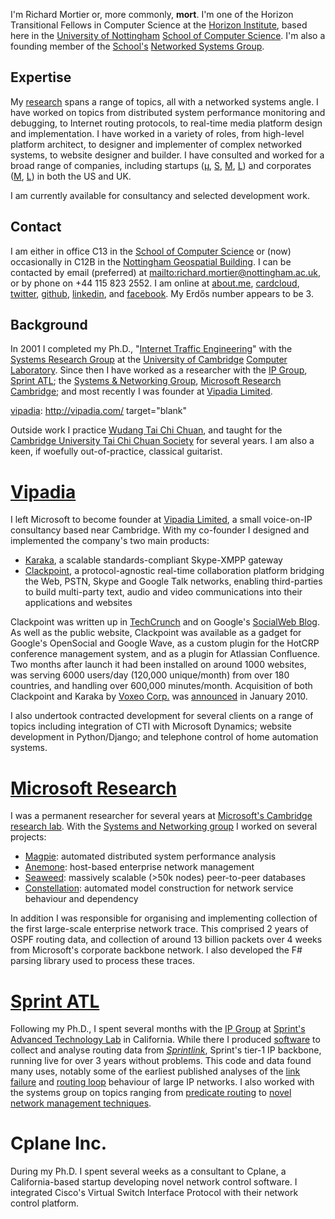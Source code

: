 
I'm Richard Mortier or, more commonly, **mort**. I'm one of the Horizon
Transitional Fellows in Computer Science at the [Horizon Institute][horizon],
based here in the [University of Nottingham][nottingham]
[School of Computer Science][cs]. I'm also a founding member of the [School's][cs] [Networked Systems Group][nsg].

[horizon]: https://www.horizon.ac.uk/
[nottingham]: http://www.nottingham.ac.uk/
[cs]: http://www.cs.nott.ac.uk/
[nsg]: http://nsg.cs.nott.ac.uk/

## Expertise

My [research](research) spans a range of topics, all with a networked systems angle. I have worked on topics from distributed system performance monitoring and debugging, to Internet routing protocols, to real-time media platform design and implementation. I have worked in a variety of roles, from high-level platform architect, to designer and implementer of complex networked systems, to website designer and builder. I have consulted and worked for a broad range of companies, including startups ([&mu;][vipadia], [S][camrivox], [M][cplane], [L][alertme]) and corporates ([M][sprint], [L][microsoft]) in both the US and UK.

I am currently available for consultancy and selected development work.

[vipadia]: http://vipadia.com/
[camrivox]: http://camrivox.com/
[cplane]: http://cplane.com/
[alertme]: http://alertme.com/
[sprint]: http://sprint.com/
[microsoft]: http://microsoft.com/


## Contact

I am either in office C13 in the [School of Computer Science][cs] or (now) occasionally in C12B in the [Nottingham Geospatial Building][map]. I can be contacted by email (preferred) at <mailto:richard.mortier@nottingham.ac.uk>, or by phone on +44 115 823 2552. I am online at [about.me][], [cardcloud][], [twitter][], [github][], [linkedin][], and [facebook][]. My Erd&#x0151;s number appears to be 3.

[map]: uk/maps?q=Horizon&hl=en&sll=52.951846,-1.183863&sspn=0.011002,0.017724&t=k&hq=Horizon&z=16
[twitter]: http://twitter.com/mort___
[github]: http://github.com/mor1
[linkedin]: http://linkedin.com/in/richardmortier
[facebook]: http://facebook.com/richard.mortier
[cardcloud]: http://cardcloud.com/mort
[about.me]: http://about.me/mort

## Background

In 2001 I completed my Ph.D., "[Internet Traffic Engineering][phd]" with the [Systems Research Group][srg] at the [University of Cambridge][ucam] [Computer Laboratory][cucl]. Since then I have worked as a researcher with the [IP Group][ipgroup], [Sprint ATL][atl]; the [Systems &amp; Networking Group][camsys], [Microsoft Research Cambridge][msrc]; and most recently I was founder at [Vipadia Limited][vipadia].

[phd]: http://www.cl.cam.ac.uk/techreports/UCAM-CL-TR-532.pdf
[srg]: http://www.cl.cam.ac.uk/research/srg/netos/
[ucam]: http://www.cam.ac.uk/
[cucl]: http://www.cl.cam.ac.uk/
[ipgroup]: http://www.sprintlabs.com/ipgroup.html
[atl]: http://www.sprintlabs.com/
[camsys]: http://research.microsoft.com/en-us/groups/camsys/default.aspx
[msrc]: http://research.microsoft.com/en-us/labs/cambridge/default.aspx
[vipadia]: http://vipadia.com/ target="blank"

Outside work I practice [Wudang Tai Chi Chuan][wudang], and taught for the [Cambridge University Tai Chi Chuan Society][cutccs] for several years. I am also a keen, if woefully out-of-practice, classical guitarist.

[wudang]: http://www.taichichuan.co.uk/
[cutccs]: http://www.srcf.ucam.org/cutccs/

[Vipadia][vipadia]
=======

I left Microsoft to become founder at [Vipadia Limited][vipadia], a
small voice-on-IP consultancy based near Cambridge.  With my
co-founder I designed and implemented the company's two main products:

- [Karaka][], a scalable standards-compliant Skype-XMPP gateway
- [Clackpoint][], a protocol-agnostic real-time collaboration platform
  bridging the Web, PSTN, Skype and Google Talk networks, enabling
  third-parties to build multi-party text, audio and video
  communications into their applications and websites

Clackpoint was written up in [TechCrunch][] and on Google's [SocialWeb
Blog][socialweb].  As well as the public website, Clackpoint was
available as a gadget for Google's OpenSocial and Google Wave, as a
custom plugin for the HotCRP conference management system, and as a
plugin for Atlassian Confluence.  Two months after launch it had been
installed on around 1000 websites, was serving 6000 users/day (120,000
unique/month) from over 180 countries, and handling over 600,000
minutes/month.  Acquisition of both Clackpoint and Karaka by [Voxeo
Corp.][voxeo] was [announced][] in January 2010.

[Clackpoint]: http://clackpoint.com/
[Karaka]: http://code.google.com/p/karaka/
[voxeo]: http://voxeo.com/
[announced]: http://www.voxeo.com/clackpointfaq/
[TechCrunch]: http://techcrunch.com/2009/06/30/clackpoint-brings-voice-document-sharing-to-google-friend-connect/
[socialweb]: http://googlesocialweb.blogspot.com/2009/06/introducing-clackpoint-gadget.html

I also undertook contracted development for several clients on a range
of topics including integration of CTI with Microsoft Dynamics;
website development in Python/Django; and telephone control of home
automation systems.


[Microsoft Research][msrc]
==================

I was a permanent researcher for several years at [Microsoft's
Cambridge research lab][msrc].  With the [Systems and Networking
group][camsys] I worked on several projects:
- [Magpie][]: automated distributed system performance analysis
- [Anemone][]: host-based enterprise network management
- [Seaweed][]: massively scalable (&gt;50k nodes) peer-to-peer databases
- [Constellation][]: automated model construction for network service
  behaviour and dependency

[Magpie]: http://research.microsoft.com/en-us/projects/magpie/
[Anemone]: http://research.microsoft.com/en-us/projects/anemone/
[Seaweed]: http://research.microsoft.com/en-us/projects/seaweed/
[Constellation]: http://research.microsoft.com/en-us/projects/constellation/

In addition I was responsible for organising and implementing
collection of the first large-scale enterprise network trace.  This
comprised 2 years of OSPF routing data, and collection of around 13
billion packets over 4 weeks from Microsoft's corporate backbone
network.  I also developed the F# parsing library used to process
these traces.


[Sprint ATL][atl]
==========

Following my Ph.D., I spent several months with the [IP
Group][ipgroup] at [Sprint's Advanced Technology Lab][atl] in
California.  While there I produced [software][pyrt] to collect and
analyse routing data from _[Sprintlink][sprintlink]_, Sprint's tier-1 IP backbone,
running live for over 3 years without problems.  This code and data
found many uses, notably some of the earliest published analyses of
the [link failure][linkfail] and [routing loop][loops] behaviour of
large IP networks.  I also worked with the systems group on topics
ranging from [predicate routing][predrt] to [novel network management
techniques][infospect].

[pyrt]: http://research.sprintlabs.com/pyrt/
[predrt]: http://doi.acm.org/10.1145/774763.774773
[infospect]: http://doi.acm.org/10.1145/1133373.1133379
[linkfail]: http://doi.acm.org/10.1145/637201.637238
[loops]: http://doi.acm.org/10.1145/637201.637217
[sprintlink]: http://www.sprint.net/


Cplane Inc.
===========

During my Ph.D. I spent several weeks as a consultant to Cplane, a
California-based startup developing novel network control software.  I
integrated Cisco's Virtual Switch Interface Protocol with their
network control platform.
